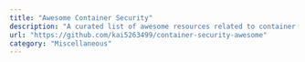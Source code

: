 ```yaml
---
title: "Awesome Container Security"
description: "A curated list of awesome resources related to container building and runtime security"
url: "https://github.com/kai5263499/container-security-awesome"
category: "Miscellaneous"
---
```

